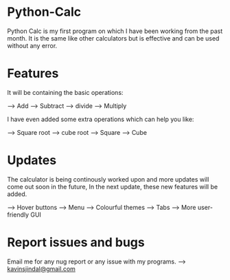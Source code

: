 # Python-Calc
Python Calc is my first program on which I have been working from the past month. It is the same like other calculators but is effective and can be used without any error. 

# Features

It will be containing the basic operations:

--> Add
--> Subtract
--> divide
--> Multiply

I have even added some extra operations which can help you like:

--> Square root
--> cube root
--> Square
--> Cube

# Updates

The calculator is being continously worked upon and more updates will come out soon in the future, 
In the next update, these new features will be added.

--> Hover buttons
--> Menu
--> Colourful themes
--> Tabs
--> More user-friendly GUI

# Report issues and bugs

Email me for any nug report or any issue with my programs.
--> kavinsjindal@gmail.com
